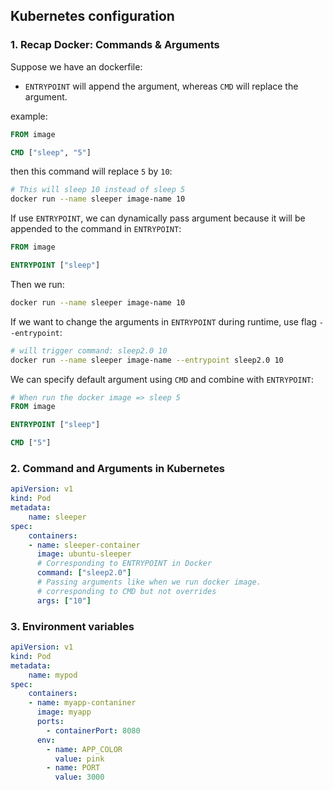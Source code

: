 ## Kubernetes configuration  

### 1. Recap Docker: Commands & Arguments  

Suppose we have an dockerfile:  
- `ENTRYPOINT` will append the argument, whereas `CMD` will replace the argument.  

example:  
```Dockerfile
FROM image

CMD ["sleep", "5"]
```  

then this command will replace `5` by `10`:  

```sh
# This will sleep 10 instead of sleep 5
docker run --name sleeper image-name 10
```  

If use `ENTRYPOINT`, we can dynamically pass argument because it will be appended to the command in `ENTRYPOINT`:  
```Dockerfile
FROM image

ENTRYPOINT ["sleep"]
```  

Then we run:  
```sh
docker run --name sleeper image-name 10
```  

If we want to change the arguments in `ENTRYPOINT` during runtime, use flag `--entrypoint`:  

```sh
# will trigger command: sleep2.0 10
docker run --name sleeper image-name --entrypoint sleep2.0 10
```  

We can specify default argument using `CMD` and combine with `ENTRYPOINT`:  
```Dockerfile  
# When run the docker image => sleep 5
FROM image

ENTRYPOINT ["sleep"]

CMD ["5"]
```  

### 2. Command and Arguments in Kubernetes  
```yaml
apiVersion: v1
kind: Pod
metadata:
    name: sleeper
spec:
    containers:
    - name: sleeper-container
      image: ubuntu-sleeper
      # Corresponding to ENTRYPOINT in Docker
      command: ["sleep2.0"]
      # Passing arguments like when we run docker image.
      # corresponding to CMD but not overrides
      args: ["10"]    
```  

### 3. Environment variables  
```yaml
apiVersion: v1
kind: Pod
metadata:
    name: mypod
spec:
    containers:
    - name: myapp-contaniner
      image: myapp
      ports:
        - containerPort: 8080
      env:
        - name: APP_COLOR
          value: pink
        - name: PORT
          value: 3000
```  

